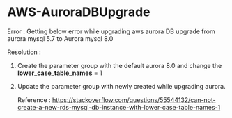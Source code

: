# AWS-AuroraDBUpgrade

Error :  Getting below error while upgrading aws aurora DB upgrade from aurora mysql 5.7 to Aurora mysql 8.0


Resolution :

1. Create the parameter group  with the default aurora 8.0 and change the **lower_case_table_names** = 1
2. Update  the parameter group with newly created while upgrading aurora.

   Reference : https://stackoverflow.com/questions/55544132/can-not-create-a-new-rds-mysql-db-instance-with-lower-case-table-names-1
